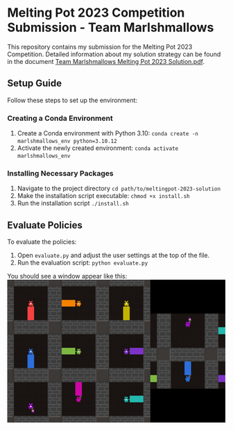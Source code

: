 # Melting Pot 2023 Competition Submission - Team Marlshmallows

This repository contains my submission for the Melting Pot 2023 Competition. Detailed information about my solution strategy can be found in the document [Team Marlshmallows Melting Pot 2023 Solution.pdf](Team%20Marlshmallows%20Melting%20Pot%202023%20Solution.pdf).

## Setup Guide

Follow these steps to set up the environment:

### Creating a Conda Environment

1. Create a Conda environment with Python 3.10:
`conda create -n marlshmallows_env python=3.10.12`
2. Activate the newly created environment:
`conda activate marlshmallows_env`

### Installing Necessary Packages

1. Navigate to the project directory
`cd path/to/meltingpot-2023-solution`
2. Make the installation script executable:
`chmod +x install.sh`
3. Run the installation script
`./install.sh`

## Evaluate Policies

To evaluate the policies:

1. Open `evaluate.py` and adjust the user settings at the top of the file.
2. Run the evaluation script:
`python evaluate.py`

You should see a window appear like this:
![Final Results](sample_image.PNG)
